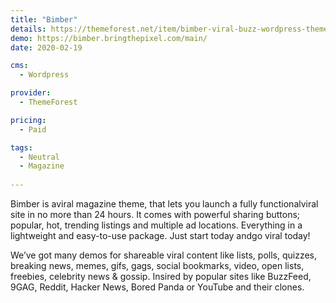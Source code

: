 ```yaml
---
title: "Bimber"
details: https://themeforest.net/item/bimber-viral-buzz-wordpress-theme/14493994
demo: https://bimber.bringthepixel.com/main/
date: 2020-02-19

cms: 
  - Wordpress

provider: 
  - ThemeForest

pricing:
  - Paid

tags:
  - Neutral
  - Magazine
  
---
```


Bimber is aviral magazine theme, that lets you launch a fully functionalviral site in no more than 24 hours. It comes with powerful sharing buttons; popular, hot, trending listings and multiple ad locations. Everything in a lightweight and easy-to-use package. Just start today andgo viral today!

We’ve got many demos for shareable viral content like lists, polls, quizzes, breaking news, memes, gifs, gags, social bookmarks, video, open lists, freebies, celebrity news & gossip. Insired by popular sites like BuzzFeed, 9GAG, Reddit, Hacker News, Bored Panda or YouTube and their clones.